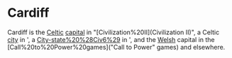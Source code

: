 # Cardiff

Cardiff is the [Celtic](Celtic) [capital](capital) in "[Civilization%20II](Civilization II)", a Celtic [city](city) in ', a [City-state%20%28Civ6%29](city-state) in ', and the [Welsh](Welsh) capital in the [Call%20to%20Power%20games]("Call to Power" games) and elsewhere.